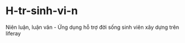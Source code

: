 H-tr-sinh-vi-n
==============

Niên luận, luận văn - Ứng dụng hỗ trợ đời sống sinh viên xây dựng trên liferay
